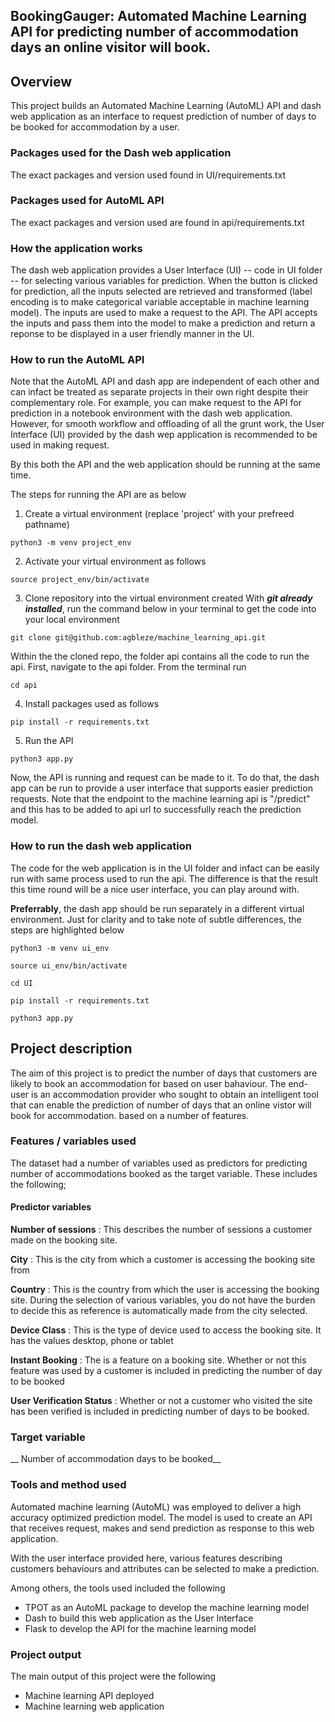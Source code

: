 ## BookingGauger: Automated Machine Learning API for predicting number of accommodation days an online visitor will book.

## Overview

This project builds an Automated Machine Learning (AutoML) API and dash web application as an interface 
to request prediction of number of days to be booked for accommodation by a user. 


### Packages used for the Dash web application
The exact packages and version used found in UI/requirements.txt


### Packages used for AutoML API
The exact packages and version used are found in api/requirements.txt


### How the application works 

The dash web application provides a User Interface (UI) -- code in UI folder -- for selecting various variables for prediction.
When the button is clicked for prediction, all the inputs selected are retrieved and transformed (label encoding is to make categorical
variable acceptable in machine learning model). The inputs are used to make a request to the API. The API accepts the inputs and
pass them into the model to make a prediction and return a reponse to be displayed in a user friendly manner in the UI.

### How to run the AutoML API

Note that the AutoML API and dash app are independent of each other and can infact be treated as separate projects in their own right
despite their complementary role. For example, you can make request to the API for prediction in a notebook environment with 
the dash web application. However, for smooth workflow and offloading of all the grunt work, the User Interface (UI) provided by
the dash wep application is recommended to be used in making request.

By this both the API and the web application should be running at the same time.

The steps for running the API are as below

1. Create a virtual environment (replace 'project' with your prefreed pathname)

```
python3 -m venv project_env
```
 

2. Activate your virtual environment as follows

```
source project_env/bin/activate
```

3. Clone repository into the virtual environment created
With **_git already installed_**, run the command below in your terminal to get the code into your local environment

```
git clone git@github.com:agbleze/machine_learning_api.git
```

Within the the cloned repo, the folder api contains all the code to run the api. First, navigate to the api folder.
From the terminal run

```
cd api
```

4. Install packages used as follows

```
pip install -r requirements.txt
```

5. Run the API

```
python3 app.py
```

Now, the API is running and request can be made to it. To do that, the dash app can be run to provide a user interface that supports easier prediction requests. Note that the endpoint to the machine learning api is "/predict" and this has to be 
added to api url to successfully reach the prediction model.


### How to run the dash web application

The code for the web application is in the UI folder and infact can be easily run with same process used to run the api. The difference is that
the result this time round will be a nice user interface, you can play around with.

__Preferrably__, the dash app should be run separately in a different virtual environment. Just for clarity and to take note of subtle differences,
the steps are highlighted below

```
python3 -m venv ui_env
```

```
source ui_env/bin/activate
```

```
cd UI
```


```
pip install -r requirements.txt
```


```
python3 app.py
```


## Project description

The aim of this project is to predict the number of days that
customers are likely to book an accommodation for based on user bahaviour.
The end-user is an accommodation provider who sought to obtain
an intelligent tool that can enable the prediction of number of days that an online vistor will book for accommodation.
based on a number of features.

### Features / variables used

The dataset had a number of variables used as predictors for
predicting number of accommodations booked as the target variable.
These includes the following;

#### Predictor variables
__Number of sessions__ : This describes the number of sessions a customer made
on the booking site.

__City__ : This is the city from which a customer is accessing the booking site from

__Country__ : This is the country from which the user is accessing the booking site.
During the selection of various variables, you do not have the burden to decide this
as reference is automatically made from the city selected.

__Device Class__ : This is the type of device used to access the booking site. It has
the values desktop, phone or tablet

__Instant Booking__ : The is a feature on a booking site. Whether or not this
feature was used by a customer is included in predicting the number of day to
be booked

__User Verification Status__ : Whether or not a customer who visited the site
has been verified is included in predicting number of days to be booked.

### Target variable
__ Number of accommodation days to be booked__


### Tools and method used
Automated machine learning (AutoML) was employed to deliver a high
accuracy optimized prediction model. The model is used to create
an API that receives request, makes and send prediction as response
to this web application.

With the user interface provided here, various features describing customers
behaviours and attributes can be selected to make a prediction.

Among others, the tools used included the following

* TPOT as an AutoML package to develop the machine learning model
* Dash to build this web application as the User Interface
* Flask to develop the API for the machine learning model


### Project output

The main output of this project were the following

* Machine learning API deployed
* Machine learning web application


